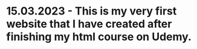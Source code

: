 # 15.03.2023 - This is my very first website that I have created after finishing my html course on Udemy.
